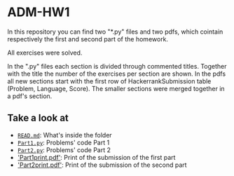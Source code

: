 # ADM-HW1
In this repository you can find two "*.py" files and two pdfs, which cointain respectively the first and second part of the homework.

All exercises were solved.

In the ".py" files each section is divided through commented titles. Together with the title the number of the exercises per section are shown. In the pdfs all new sections start with the first row of HackerrankSubmission table (Problem, Language, Score). The smaller sections were merged together in a pdf's section.

## Take a look at
- [`READ.md`](https://github.com/marinazanoni/ADM-HW1/edit/main/README.md): What's inside the folder
- [`Part1.py`](https://github.com/marinazanoni/ADM-HW1/blob/main/submissionHM1-15-10-Zanoni.py): Problems' code Part 1
- [`Part2.py`](https://github.com/marinazanoni/ADM-HW1/blob/main/Part2-HMW1-Zanoni.py): Problems' code Part 2
- ['Part1print.pdf'](https://github.com/marinazanoni/ADM-HW1/blob/main/HM1_zanoni.pdf): Print of the submission of the first part
- ['Part2print.pdf'](https://github.com/marinazanoni/ADM-HW1/blob/main/PART2Submissions%20Zanoni.pdf): Print of the submission of the second part
